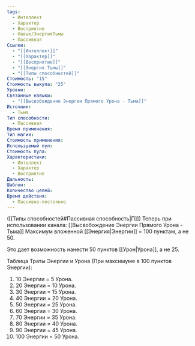 ```yaml
---
tags:
  - Интеллект
  - Характер
  - Восприятие
  - Навык/ЭнергияТьмы
  - Пассивная
Ссылки:
  - "[[Интеллект]]"
  - "[[Характер]]"
  - "[[Восприятие]]"
  - "[[Энергия Тьмы]]"
  - "[[Типы способностей]]"
Стоимость: "15"
Стоимость выкупа: "25"
Уровни: 
Связанные навыки:
  - "[[Высвобождение Энергии Прямого Урона - Тьма]]"
Источник:
  - Тьма
Тип способности:
  - Пассивная
Время применения: 
Тип магии: 
Стоимость применения: 
Используемый пул: 
Стоимость пула: 
Характеристики:
  - Интеллект
  - Характер
  - Восприятие
Дальность: 
Шаблон: 
Количество целей: 
Время действия:
  - Пассивно-постоянно
---
```

([[Типы способностей#Пассивная способность|П]]) Теперь при использовании канала: [[Высвобождение Энергии Прямого Урона - Тьма]] Максимум вложенной [[Энергия|Энергии]] = 100 пунктам, а не 50.

Это дает возможность нанести 50 пунктов [[Урон|Урона]], а не 25. 

Таблица Траты Энергии и Урона
(При максимуме в 100 пунктов Энергии):

1. 10 Энергии = 5 Урона.
2. 20 Энергии = 10 Урона.
3. 30 Энергии = 15 Урона. 
4. 40 Энергии = 20 Урона.
5. 50 Энергии = 25 Урона.
6. 60 Энергии = 30 Урона.
7. 70 Энергии = 35 Урона.
8. 80 Энергии = 40 Урона.
9. 90 Энергии = 45 Урона.
10. 100 Энергии = 50 Урона.